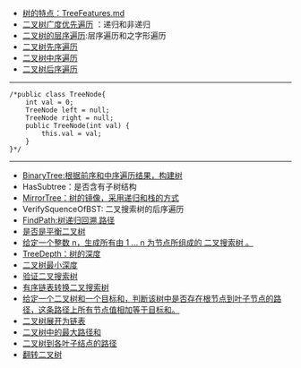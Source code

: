 + [树的特点：TreeFeatures.md](https://github.com/jikwjjw/JAVA-DataStructure/blob/Tree/TreeFeatures.md)
+ [二叉树广度优先遍历](https://github.com/jikwjjw/JAVA-DataStructure/edit/Tree/PrintFromTopToBottom.java) ：递归和非递归
+ [二叉树的层序遍历](https://github.com/jikwjjw/JAVA-DataStructure/blob/Tree/LevelOrder.java):层序遍历和之字形遍历
+ [二叉树先序遍历](https://github.com/jikwjjw/JAVA-DataStructure/blob/Tree/PrintInfort.java)
+ [二叉树中序遍历](https://github.com/jikwjjw/JAVA-DataStructure/blob/Tree/PrintInfmedim.java)
+ [二叉树后序遍历](https://github.com/jikwjjw/JAVA-DataStructure/blob/Tree/PrintBack.java)
------------------------------
```
/*public class TreeNode{
	int val = 0;
	TreeNode left = null;
	TreeNode right = null;
	public TreeNode(int val) {
		this.val = val;
	}
}*/
```
---------------------------------------
+ [BinaryTree:根据前序和中序遍历结果，构建树](https://github.com/jikwjjw/JAVA-DataStructure/blob/Tree/BinaryTree.java)
+ HasSubtree：是否含有子树结构
+ [MirrorTree：树的镜像，采用递归和栈的方式](https://github.com/jikwjjw/JAVA-DataStructure/blob/Tree/MirrorTree.java)
+ VerifySquenceOfBST: 二叉搜索树的后序遍历
+ [FindPath:树递归回溯,路径](https://github.com/jikwjjw/JAVA-DataStructure/blob/Tree/FindPath.java)
+ [是否是平衡二叉树](https://github.com/jikwjjw/JAVA-DataStructure/blob/Tree/IsBalanced_Solution.java)
+ [给定一个整数 n，生成所有由 1 ... n 为节点所组成的 二叉搜索树 。](https://github.com/jikwjjw/JAVA-DataStructure/blob/Tree/GenerateTrees.java)
+ [TreeDepth：树的深度](https://github.com/jikwjjw/JAVA-DataStructure/blob/Tree/TreeDepth.java)
+ [二叉树最小深度](https://github.com/jikwjjw/JAVA-DataStructure/blob/Tree/MinDepth.java)
+ [验证二叉搜索树](https://github.com/jikwjjw/JAVA-DataStructure/blob/Tree/IsValidBST.java)
+ [有序链表转换二叉搜索树](https://github.com/jikwjjw/JAVA-DataStructure/blob/Tree/SortedListToBST.java)
+ [给定一个二叉树和一个目标和，判断该树中是否存在根节点到叶子节点的路径，这条路径上所有节点值相加等于目标和。](https://github.com/jikwjjw/JAVA-DataStructure/blob/Tree/HasPathSum.java)
+ [二叉树展开为链表](https://github.com/jikwjjw/JAVA-DataStructure/blob/Tree/Flatten.java)
+ [二叉树中的最大路径和](https://github.com/jikwjjw/JAVA-DataStructure/blob/Tree/MaxPathSum.java)
+ [二叉树到各叶子结点的路径](https://github.com/jikwjjw/JAVA-DataStructure/blob/Tree/SumNumbers.java)
+ [翻转二叉树](https://github.com/jikwjjw/JAVA-DataStructure/blob/Tree/InvertTree.java)
